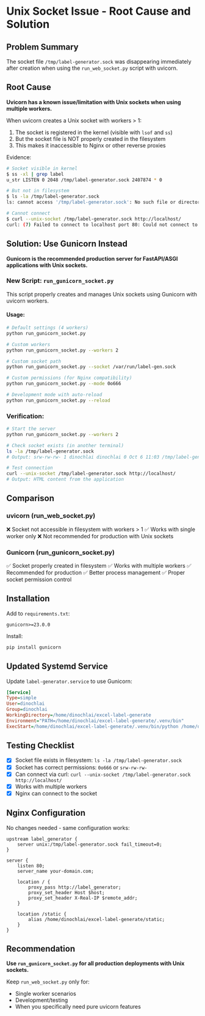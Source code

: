 # Unix Socket Issue - Root Cause and Solution

## Problem Summary

The socket file `/tmp/label-generator.sock` was disappearing immediately after creation when using the `run_web_socket.py` script with uvicorn.

## Root Cause

**Uvicorn has a known issue/limitation with Unix sockets when using multiple workers.**

When uvicorn creates a Unix socket with workers > 1:
1. The socket is registered in the kernel (visible with `lsof` and `ss`)
2. But the socket file is NOT properly created in the filesystem
3. This makes it inaccessible to Nginx or other reverse proxies

Evidence:
```bash
# Socket visible in kernel
$ ss -xl | grep label
u_str LISTEN 0 2048 /tmp/label-generator.sock 2407874 * 0

# But not in filesystem
$ ls -la /tmp/label-generator.sock
ls: cannot access '/tmp/label-generator.sock': No such file or directory

# Cannot connect
$ curl --unix-socket /tmp/label-generator.sock http://localhost/
curl: (7) Failed to connect to localhost port 80: Could not connect to server
```

## Solution: Use Gunicorn Instead

**Gunicorn is the recommended production server for FastAPI/ASGI applications with Unix sockets.**

### New Script: `run_gunicorn_socket.py`

This script properly creates and manages Unix sockets using Gunicorn with uvicorn workers.

#### Usage:

```bash
# Default settings (4 workers)
python run_gunicorn_socket.py

# Custom workers
python run_gunicorn_socket.py --workers 2

# Custom socket path
python run_gunicorn_socket.py --socket /var/run/label-gen.sock

# Custom permissions (for Nginx compatibility)
python run_gunicorn_socket.py --mode 0o666

# Development mode with auto-reload
python run_gunicorn_socket.py --reload
```

### Verification:

```bash
# Start the server
python run_gunicorn_socket.py --workers 2

# Check socket exists (in another terminal)
ls -la /tmp/label-generator.sock
# Output: srw-rw-rw- 1 dinochlai dinochlai 0 Oct 6 11:03 /tmp/label-generator.sock

# Test connection
curl --unix-socket /tmp/label-generator.sock http://localhost/
# Output: HTML content from the application
```

## Comparison

### uvicorn (run_web_socket.py)
❌ Socket not accessible in filesystem with workers > 1
✅ Works with single worker only
❌ Not recommended for production with Unix sockets

### Gunicorn (run_gunicorn_socket.py)
✅ Socket properly created in filesystem
✅ Works with multiple workers
✅ Recommended for production
✅ Better process management
✅ Proper socket permission control

## Installation

Add to `requirements.txt`:
```
gunicorn>=23.0.0
```

Install:
```bash
pip install gunicorn
```

## Updated Systemd Service

Update `label-generator.service` to use Gunicorn:

```ini
[Service]
Type=simple
User=dinochlai
Group=dinochlai
WorkingDirectory=/home/dinochlai/excel-label-generate
Environment="PATH=/home/dinochlai/excel-label-generate/.venv/bin"
ExecStart=/home/dinochlai/excel-label-generate/.venv/bin/python /home/dinochlai/excel-label-generate/run_gunicorn_socket.py --socket /tmp/label-generator.sock --workers 4 --mode 0o666
```

## Testing Checklist

- [x] Socket file exists in filesystem: `ls -la /tmp/label-generator.sock`
- [x] Socket has correct permissions: `0o666` or `srw-rw-rw-`
- [x] Can connect via curl: `curl --unix-socket /tmp/label-generator.sock http://localhost/`
- [x] Works with multiple workers
- [x] Nginx can connect to the socket

## Nginx Configuration

No changes needed - same configuration works:

```nginx
upstream label_generator {
    server unix:/tmp/label-generator.sock fail_timeout=0;
}

server {
    listen 80;
    server_name your-domain.com;
    
    location / {
        proxy_pass http://label_generator;
        proxy_set_header Host $host;
        proxy_set_header X-Real-IP $remote_addr;
    }
    
    location /static {
        alias /home/dinochlai/excel-label-generate/static;
    }
}
```

## Recommendation

**Use `run_gunicorn_socket.py` for all production deployments with Unix sockets.**

Keep `run_web_socket.py` only for:
- Single worker scenarios
- Development/testing
- When you specifically need pure uvicorn features
